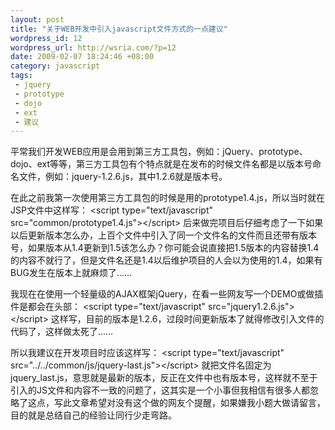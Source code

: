 ```yaml
--- 
layout: post
title: "关于WEB开发中引入javascript文件方式的一点建议"
wordpress_id: 12
wordpress_url: http://wsria.com/?p=12
date: 2009-02-07 18:24:46 +08:00
category: javascript
tags: 
 - jquery
 - prototype
 - dojo
 - ext
 - 建议
---
```

平常我们开发WEB应用是会用到第三方工具包，例如：jQuery、prototype、dojo、ext等等，第三方工具包有个特点就是在发布的时候文件名都是以版本号命名文件，例如：jquery-1.2.6.js，其中1.2.6就是版本号。

在此之前我第一次使用第三方工具包的时候是用的prototype1.4.js，所以当时就在JSP文件中这样写：
&lt;script  type="text/javascript"  src="common/prototype1.4.js"&gt;&lt;/script&gt;
后来做完项目后仔细考虑了一下如果以后更新版本怎么办，上百个文件中引入了同一个文件名的文件而且还带有版本号，如果版本从1.4更新到1.5该怎么办？你可能会说直接把1.5版本的内容替换1.4的内容不就行了，但是文件名还是1.4以后维护项目的人会以为使用的1.4，如果有BUG发生在版本上就麻烦了……

<!--more-->

我现在在使用一个轻量级的AJAX框架jQuery，在看一些网友写一个DEMO或做插件是都会在头部：
&lt;script  type="text/javascript"  src="jquery1.2.6.js"&gt;&lt;/script&gt;
这样写，目前的版本是1.2.6，过段时间更新版本了就得修改引入文件的代码了，这样做太死了……

所以我建议在开发项目时应该这样写：
&lt;script  type="text/javascript"  src="../../common/js/jquery-last.js"&gt;&lt;/script&gt;
就把文件名固定为jquery_last.js，意思就是最新的版本，反正在文件中也有版本号，这样就不至于引入的JS文件和内容不一致的问题了，这其实是一个小事但我相信有很多人都忽略了这点，写此文章希望对没有这个做的网友个提醒，如果嫌我小题大做请留言，目的就是总结自己的经验让同行少走弯路。

